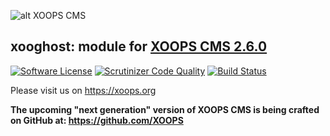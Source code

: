 ![alt XOOPS CMS](https://xoops.org/images/logoXoops4GithubRepository.png)
## xooghost: module for [XOOPS CMS 2.6.0](https://github.com/XOOPS/XoopsCore)

[![Software License](https://img.shields.io/badge/license-GPL-brightgreen.svg?style=flat)](LICENSE) 
[![Scrutinizer Code Quality](https://scrutinizer-ci.com/g/mambax7/xooghost/badges/quality-score.png?b=master)](https://scrutinizer-ci.com/g/mambax7/xooghost/?branch=master)
[![Build Status](https://scrutinizer-ci.com/g/mambax7/xooghost/badges/build.png?b=master)](https://scrutinizer-ci.com/g/mambax7/xooghost/build-status/master)

Please visit us on https://xoops.org

**The upcoming "next generation" version of XOOPS CMS is being crafted on GitHub at: https://github.com/XOOPS**
